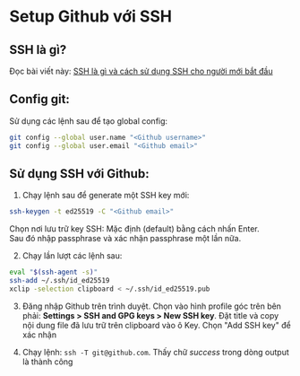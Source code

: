 # Setup Github với SSH

## SSH là gì?

Đọc bài viết này: [SSH là gì và cách sử dụng SSH cho người mới bắt đầu](https://www.hostinger.vn/huong-dan/ssh-la-gi-va-cach-su-dung-ssh-cho-nguoi-moi-bat-dau)

## Config git:

Sử dụng các lệnh sau để tạo global config:

```bash
git config --global user.name "<Github username>"
git config --global user.email "<Github email>"
```

## Sử dụng SSH với Github:

1. Chạy lệnh sau để generate một SSH key mới:

```bash
ssh-keygen -t ed25519 -C "<Github email>"
```

Chọn nơi lưu trữ key SSH: Mặc định (default) bằng cách nhấn Enter. \
Sau đó nhập passphrase và xác nhận passphrase một lần nữa.

2. Chạy lần lượt các lệnh sau:

```bash
eval "$(ssh-agent -s)"
ssh-add ~/.ssh/id_ed25519
xclip -selection clipboard < ~/.ssh/id_ed25519.pub
```

3. Đăng nhập Github trên trình duyệt. Chọn vào hình profile góc trên bên phải: **Settings > SSH and GPG keys > New SSH key**. Đặt title và copy nội dung file đã lưu trữ trên clipboard vào ô Key. Chọn "Add SSH key" để xác nhận

4. Chạy lệnh: `ssh -T git@github.com`. Thấy chữ *success* trong dòng output là thành công